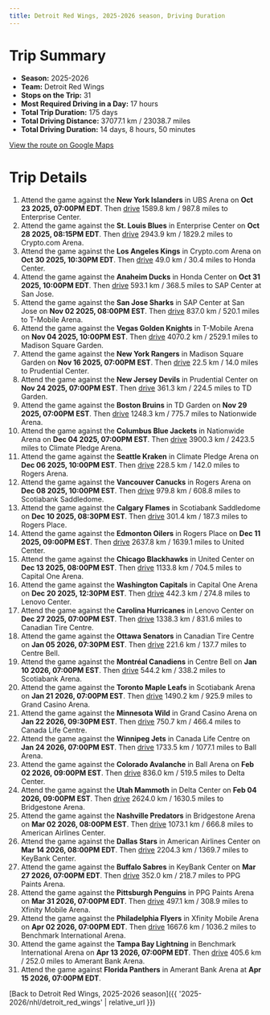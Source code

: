 ```yaml
---
title: Detroit Red Wings, 2025-2026 season, Driving Duration
---
```


# Trip Summary
- **Season:** 2025-2026
- **Team:** Detroit Red Wings
- **Stops on the Trip:** 31
- **Most Required Driving in a Day:** 17 hours
- **Total Trip Duration:** 175 days
- **Total Driving Distance:** 37077.1 km / 23038.7 miles
- **Total Driving Duration:** 14 days, 8 hours, 50 minutes

[View the route on Google Maps](https://www.google.com/maps/dir/UBS+Arena+New+York/Enterprise+Center+St.+Louis/Crypto.com+Arena+Los+Angeles/Honda+Center+Anaheim/SAP+Center+at+San+Jose+San+Jose/T-Mobile+Arena+Vegas/Madison+Square+Garden+New+York/Prudential+Center+New+Jersey/TD+Garden+Boston/Nationwide+Arena+Columbus/Climate+Pledge+Arena+Seattle/Rogers+Arena+Vancouver/Scotiabank+Saddledome+Calgary/Rogers+Place+Edmonton/United+Center+Chicago/Capital+One+Arena+Washington/Lenovo+Center+Carolina/Canadian+Tire+Centre+Ottawa/Centre+Bell+Montréal/Scotiabank+Arena+Toronto/Grand+Casino+Arena+Minnesota/Canada+Life+Centre+Winnipeg/Ball+Arena+Colorado/Delta+Center+Utah/Bridgestone+Arena+Nashville/American+Airlines+Center+Dallas/KeyBank+Center+Buffalo/PPG+Paints+Arena+Pittsburgh/Xfinity+Mobile+Arena+Philadelphia/Benchmark+International+Arena+Tampa+Bay/Amerant+Bank+Arena+Florida)

# Trip Details
1. Attend the game against the **New York Islanders** in UBS Arena on **Oct 23 2025, 07:00PM EDT**. Then [drive](https://www.google.com/maps/dir/UBS+Arena+New+York/Enterprise+Center+St.+Louis) 1589.8 km / 987.8 miles to Enterprise Center.
2. Attend the game against the **St. Louis Blues** in Enterprise Center on **Oct 28 2025, 08:15PM EDT**. Then [drive](https://www.google.com/maps/dir/Enterprise+Center+St.+Louis/Crypto.com+Arena+Los+Angeles) 2943.9 km / 1829.2 miles to Crypto.com Arena.
3. Attend the game against the **Los Angeles Kings** in Crypto.com Arena on **Oct 30 2025, 10:30PM EDT**. Then [drive](https://www.google.com/maps/dir/Crypto.com+Arena+Los+Angeles/Honda+Center+Anaheim) 49.0 km / 30.4 miles to Honda Center.
4. Attend the game against the **Anaheim Ducks** in Honda Center on **Oct 31 2025, 10:00PM EDT**. Then [drive](https://www.google.com/maps/dir/Honda+Center+Anaheim/SAP+Center+at+San+Jose+San+Jose) 593.1 km / 368.5 miles to SAP Center at San Jose.
5. Attend the game against the **San Jose Sharks** in SAP Center at San Jose on **Nov 02 2025, 08:00PM EST**. Then [drive](https://www.google.com/maps/dir/SAP+Center+at+San+Jose+San+Jose/T-Mobile+Arena+Vegas) 837.0 km / 520.1 miles to T-Mobile Arena.
6. Attend the game against the **Vegas Golden Knights** in T-Mobile Arena on **Nov 04 2025, 10:00PM EST**. Then [drive](https://www.google.com/maps/dir/T-Mobile+Arena+Vegas/Madison+Square+Garden+New+York) 4070.2 km / 2529.1 miles to Madison Square Garden.
7. Attend the game against the **New York Rangers** in Madison Square Garden on **Nov 16 2025, 07:00PM EST**. Then [drive](https://www.google.com/maps/dir/Madison+Square+Garden+New+York/Prudential+Center+New+Jersey) 22.5 km / 14.0 miles to Prudential Center.
8. Attend the game against the **New Jersey Devils** in Prudential Center on **Nov 24 2025, 07:00PM EST**. Then [drive](https://www.google.com/maps/dir/Prudential+Center+New+Jersey/TD+Garden+Boston) 361.3 km / 224.5 miles to TD Garden.
9. Attend the game against the **Boston Bruins** in TD Garden on **Nov 29 2025, 07:00PM EST**. Then [drive](https://www.google.com/maps/dir/TD+Garden+Boston/Nationwide+Arena+Columbus) 1248.3 km / 775.7 miles to Nationwide Arena.
10. Attend the game against the **Columbus Blue Jackets** in Nationwide Arena on **Dec 04 2025, 07:00PM EST**. Then [drive](https://www.google.com/maps/dir/Nationwide+Arena+Columbus/Climate+Pledge+Arena+Seattle) 3900.3 km / 2423.5 miles to Climate Pledge Arena.
11. Attend the game against the **Seattle Kraken** in Climate Pledge Arena on **Dec 06 2025, 10:00PM EST**. Then [drive](https://www.google.com/maps/dir/Climate+Pledge+Arena+Seattle/Rogers+Arena+Vancouver) 228.5 km / 142.0 miles to Rogers Arena.
12. Attend the game against the **Vancouver Canucks** in Rogers Arena on **Dec 08 2025, 10:00PM EST**. Then [drive](https://www.google.com/maps/dir/Rogers+Arena+Vancouver/Scotiabank+Saddledome+Calgary) 979.8 km / 608.8 miles to Scotiabank Saddledome.
13. Attend the game against the **Calgary Flames** in Scotiabank Saddledome on **Dec 10 2025, 08:30PM EST**. Then [drive](https://www.google.com/maps/dir/Scotiabank+Saddledome+Calgary/Rogers+Place+Edmonton) 301.4 km / 187.3 miles to Rogers Place.
14. Attend the game against the **Edmonton Oilers** in Rogers Place on **Dec 11 2025, 09:00PM EST**. Then [drive](https://www.google.com/maps/dir/Rogers+Place+Edmonton/United+Center+Chicago) 2637.8 km / 1639.1 miles to United Center.
15. Attend the game against the **Chicago Blackhawks** in United Center on **Dec 13 2025, 08:00PM EST**. Then [drive](https://www.google.com/maps/dir/United+Center+Chicago/Capital+One+Arena+Washington) 1133.8 km / 704.5 miles to Capital One Arena.
16. Attend the game against the **Washington Capitals** in Capital One Arena on **Dec 20 2025, 12:30PM EST**. Then [drive](https://www.google.com/maps/dir/Capital+One+Arena+Washington/Lenovo+Center+Carolina) 442.3 km / 274.8 miles to Lenovo Center.
17. Attend the game against the **Carolina Hurricanes** in Lenovo Center on **Dec 27 2025, 07:00PM EST**. Then [drive](https://www.google.com/maps/dir/Lenovo+Center+Carolina/Canadian+Tire+Centre+Ottawa) 1338.3 km / 831.6 miles to Canadian Tire Centre.
18. Attend the game against the **Ottawa Senators** in Canadian Tire Centre on **Jan 05 2026, 07:30PM EST**. Then [drive](https://www.google.com/maps/dir/Canadian+Tire+Centre+Ottawa/Centre+Bell+Montréal) 221.6 km / 137.7 miles to Centre Bell.
19. Attend the game against the **Montréal Canadiens** in Centre Bell on **Jan 10 2026, 07:00PM EST**. Then [drive](https://www.google.com/maps/dir/Centre+Bell+Montréal/Scotiabank+Arena+Toronto) 544.2 km / 338.2 miles to Scotiabank Arena.
20. Attend the game against the **Toronto Maple Leafs** in Scotiabank Arena on **Jan 21 2026, 07:00PM EST**. Then [drive](https://www.google.com/maps/dir/Scotiabank+Arena+Toronto/Grand+Casino+Arena+Minnesota) 1490.2 km / 925.9 miles to Grand Casino Arena.
21. Attend the game against the **Minnesota Wild** in Grand Casino Arena on **Jan 22 2026, 09:30PM EST**. Then [drive](https://www.google.com/maps/dir/Grand+Casino+Arena+Minnesota/Canada+Life+Centre+Winnipeg) 750.7 km / 466.4 miles to Canada Life Centre.
22. Attend the game against the **Winnipeg Jets** in Canada Life Centre on **Jan 24 2026, 07:00PM EST**. Then [drive](https://www.google.com/maps/dir/Canada+Life+Centre+Winnipeg/Ball+Arena+Colorado) 1733.5 km / 1077.1 miles to Ball Arena.
23. Attend the game against the **Colorado Avalanche** in Ball Arena on **Feb 02 2026, 09:00PM EST**. Then [drive](https://www.google.com/maps/dir/Ball+Arena+Colorado/Delta+Center+Utah) 836.0 km / 519.5 miles to Delta Center.
24. Attend the game against the **Utah Mammoth** in Delta Center on **Feb 04 2026, 09:00PM EST**. Then [drive](https://www.google.com/maps/dir/Delta+Center+Utah/Bridgestone+Arena+Nashville) 2624.0 km / 1630.5 miles to Bridgestone Arena.
25. Attend the game against the **Nashville Predators** in Bridgestone Arena on **Mar 02 2026, 08:00PM EST**. Then [drive](https://www.google.com/maps/dir/Bridgestone+Arena+Nashville/American+Airlines+Center+Dallas) 1073.1 km / 666.8 miles to American Airlines Center.
26. Attend the game against the **Dallas Stars** in American Airlines Center on **Mar 14 2026, 08:00PM EDT**. Then [drive](https://www.google.com/maps/dir/American+Airlines+Center+Dallas/KeyBank+Center+Buffalo) 2204.3 km / 1369.7 miles to KeyBank Center.
27. Attend the game against the **Buffalo Sabres** in KeyBank Center on **Mar 27 2026, 07:00PM EDT**. Then [drive](https://www.google.com/maps/dir/KeyBank+Center+Buffalo/PPG+Paints+Arena+Pittsburgh) 352.0 km / 218.7 miles to PPG Paints Arena.
28. Attend the game against the **Pittsburgh Penguins** in PPG Paints Arena on **Mar 31 2026, 07:00PM EDT**. Then [drive](https://www.google.com/maps/dir/PPG+Paints+Arena+Pittsburgh/Xfinity+Mobile+Arena+Philadelphia) 497.1 km / 308.9 miles to Xfinity Mobile Arena.
29. Attend the game against the **Philadelphia Flyers** in Xfinity Mobile Arena on **Apr 02 2026, 07:00PM EDT**. Then [drive](https://www.google.com/maps/dir/Xfinity+Mobile+Arena+Philadelphia/Benchmark+International+Arena+Tampa+Bay) 1667.6 km / 1036.2 miles to Benchmark International Arena.
30. Attend the game against the **Tampa Bay Lightning** in Benchmark International Arena on **Apr 13 2026, 07:00PM EDT**. Then [drive](https://www.google.com/maps/dir/Benchmark+International+Arena+Tampa+Bay/Amerant+Bank+Arena+Florida) 405.6 km / 252.0 miles to Amerant Bank Arena.
31. Attend the game against **Florida Panthers** in Amerant Bank Arena at **Apr 15 2026, 07:00PM EDT**.

[Back to Detroit Red Wings, 2025-2026 season]({{ '2025-2026/nhl/detroit_red_wings' | relative_url }})
